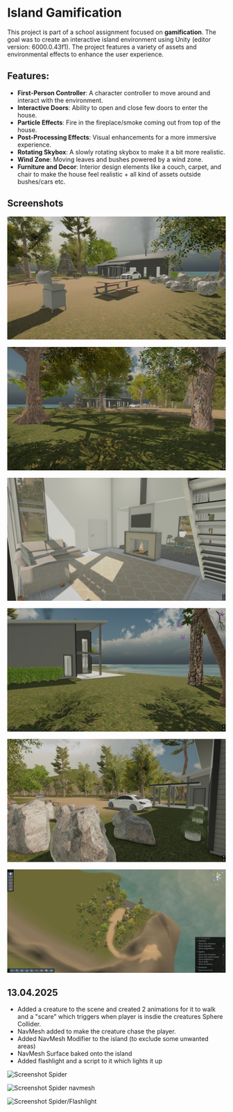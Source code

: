 # Island Gamification

This project is part of a school assignment focused on **gamification**. The goal was to create an interactive island environment using Unity (editor version: 6000.0.43f1). The project features a variety of assets and environmental effects to enhance the user experience.

## Features:
- **First-Person Controller**: A character controller to move around and interact with the environment.
- **Interactive Doors**: Ability to open and close few doors to enter the house.
- **Particle Effects**: Fire in the fireplace/smoke coming out from top of the house.
- **Post-Processing Effects**: Visual enhancements for a more immersive experience.
- **Rotating Skybox**: A slowly rotating skybox to make it a bit more realistic.
- **Wind Zone**: Moving leaves and bushes powered by a wind zone.
- **Furniture and Decor**: Interior design elements like a couch, carpet, and chair to make the house feel realistic + all kind of assets outside bushes/cars etc.

## Screenshots

![Screenshot 1](Screenshots/gamification1.jpg)  

![Screenshot 2](Screenshots/gamification2.jpg)  

![Screenshot 3](Screenshots/gamification3.jpg)  

![Screenshot 4](Screenshots/gamification4.jpg)  

![Screenshot 5](Screenshots/gamification5.jpg)  

![Screenshot 6](Screenshots/gamification6.jpg)  

## 13.04.2025
- Added a creature to the scene and created 2 animations for it to walk and a "scare" which triggers when player is insdie the creatures Sphere Collider.
- NavMesh added to make the creature chase the player.
- Added NavMesh Modifier to the island (to exclude some unwanted areas)
- NavMesh Surface baked onto the island
- Added flashlight and a script to it which lights it up

![Screenshot Spider](https://i.imgur.com/oFz6tnN.png)

![Screenshot Spider navmesh](https://i.imgur.com/RUyJt2o.png)

![Screenshot Spider/Flashlight](https://i.imgur.com/tdCyssv.jpeg)

